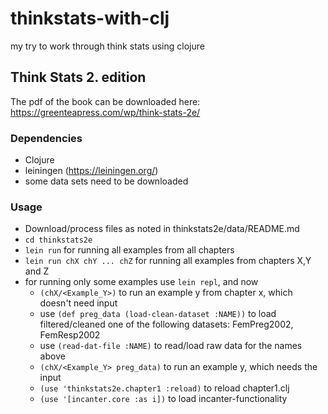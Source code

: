 # thinkstats-with-clj

my try to work through think stats using clojure

## Think Stats 2. edition

The pdf of the book can be downloaded here: https://greenteapress.com/wp/think-stats-2e/

### Dependencies
   
   * Clojure
   * leiningen (https://leiningen.org/)
   * some data sets need to be downloaded

### Usage

   * Download/process files as noted in thinkstats2e/data/README.md
   * `cd thinkstats2e`
   * `lein run` for running all examples from all chapters
   * `lein run chX chY ... chZ` for running all examples from chapters X,Y and Z
   * for running only some examples use `lein repl`, and now
       - `(chX/<Example_Y>)` to run an example y from chapter x, which doesn't need input
       - use `(def preg_data (load-clean-dataset :NAME))` to load filtered/cleaned one of the following datasets: FemPreg2002, FemResp2002
       - use `(read-dat-file :NAME)` to read/load raw data for the names above
       - `(chX/<Example_Y> preg_data)` to run an example y, which needs the input
       - `(use 'thinkstats2e.chapter1 :reload)` to reload chapter1.clj
       - `(use '[incanter.core :as i])` to load incanter-functionality

